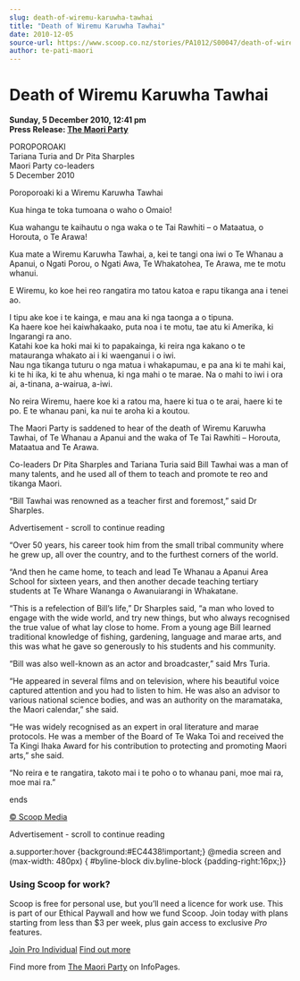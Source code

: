 ```yaml
---
slug: death-of-wiremu-karuwha-tawhai
title: "Death of Wiremu Karuwha Tawhai"
date: 2010-12-05
source-url: https://www.scoop.co.nz/stories/PA1012/S00047/death-of-wiremu-karuwha-tawhai.htm
author: te-pati-maori
---
```

Death of Wiremu Karuwha Tawhai
==============================

**Sunday, 5 December 2010, 12:41 pm**  
**Press Release: [The Maori Party](https://info.scoop.co.nz/The_Maori_Party)**

POROPOROAKI  
Tariana Turia and Dr Pita Sharples  
Maori Party co-leaders  
5 December 2010

Poroporoaki ki a Wiremu Karuwha Tawhai

Kua hinga te toka tumoana o waho o Omaio!

Kua wahangu te kaihautu o nga waka o te Tai Rawhiti – o Mataatua, o Horouta, o Te Arawa!

Kua mate a Wiremu Karuwha Tawhai, a, kei te tangi ona iwi o Te Whanau a Apanui, o Ngati Porou, o Ngati Awa, Te Whakatohea, Te Arawa, me te motu whanui.

E Wiremu, ko koe hei reo rangatira mo tatou katoa e rapu tikanga ana i tenei ao.

I tipu ake koe i te kainga, e mau ana ki nga taonga a o tipuna.  
Ka haere koe hei kaiwhakaako, puta noa i te motu, tae atu ki Amerika, ki Ingarangi ra ano.  
Katahi koe ka hoki mai ki to papakainga, ki reira nga kakano o te matauranga whakato ai i ki waenganui i o iwi.  
Nau nga tikanga tuturu o nga matua i whakapumau, e pa ana ki te mahi kai, ki te hi ika, ki te ahu whenua, ki nga mahi o te marae. Na o mahi to iwi i ora ai, a-tinana, a-wairua, a-iwi.

No reira Wiremu, haere koe ki a ratou ma, haere ki tua o te arai, haere ki te po. E te whanau pani, ka nui te aroha ki a koutou.

The Maori Party is saddened to hear of the death of Wiremu Karuwha Tawhai, of Te Whanau a Apanui and the waka of Te Tai Rawhiti – Horouta, Mataatua and Te Arawa.

Co-leaders Dr Pita Sharples and Tariana Turia said Bill Tawhai was a man of many talents, and he used all of them to teach and promote te reo and tikanga Maori.

“Bill Tawhai was renowned as a teacher first and foremost,” said Dr Sharples.

Advertisement - scroll to continue reading





“Over 50 years, his career took him from the small tribal community where he grew up, all over the country, and to the furthest corners of the world.

“And then he came home, to teach and lead Te Whanau a Apanui Area School for sixteen years, and then another decade teaching tertiary students at Te Whare Wananga o Awanuiarangi in Whakatane.

“This is a refelection of Bill’s life,” Dr Sharples said, “a man who loved to engage with the wide world, and try new things, but who always recognised the true value of what lay close to home. From a young age Bill learned traditional knowledge of fishing, gardening, language and marae arts, and this was what he gave so generously to his students and his community.

“Bill was also well-known as an actor and broadcaster,” said Mrs Turia.

“He appeared in several films and on television, where his beautiful voice captured attention and you had to listen to him. He was also an advisor to various national science bodies, and was an authority on the maramataka, the Maori calendar,” she said.

“He was widely recognised as an expert in oral literature and marae protocols. He was a member of the Board of Te Waka Toi and received the Ta Kingi Ihaka Award for his contribution to protecting and promoting Maori arts,” she said.

“No reira e te rangatira, takoto mai i te poho o to whanau pani, moe mai ra, moe mai ra.”

  
ends  

[© Scoop Media](http://www.scoop.co.nz/about/terms.html)  

Advertisement - scroll to continue reading



a.supporter:hover {background:#EC4438!important;} @media screen and (max-width: 480px) { #byline-block div.byline-block {padding-right:16px;}}

### Using Scoop for work?

Scoop is free for personal use, but you’ll need a licence for work use. This is part of our Ethical Paywall and how we fund Scoop. Join today with plans starting from less than $3 per week, plus gain access to exclusive _Pro_ features.  
  
[Join Pro Individual](https://pro.scoop.co.nz/Individual/?from=ProIn24) [Find out more](https://pro.scoop.co.nz/using-scoop-for-work/?from=ProIn24)

Find more from [The Maori Party](https://info.scoop.co.nz/The_Maori_Party) on InfoPages.